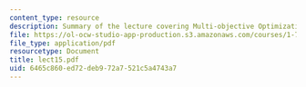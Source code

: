 ```yaml
---
content_type: resource
description: Summary of the lecture covering Multi-objective Optimization and Utility.
file: https://ol-ocw-studio-app-production.s3.amazonaws.com/courses/1-731-water-resource-systems-fall-2006/6465c860ed72deb972a7521c5a4743a7_lect15.pdf
file_type: application/pdf
resourcetype: Document
title: lect15.pdf
uid: 6465c860-ed72-deb9-72a7-521c5a4743a7
---
```

